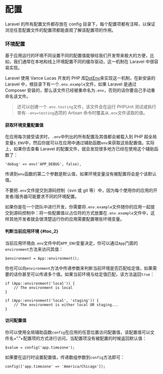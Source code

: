 # 配置

Laravel 的所有配置文件都存放在 config 目录下，每个配置项都有注释，以保证浏览任意配置文件的配置项都能直观了解该配置项的作用。

### 环境配置

基于应用运行的环境不同设置不同的配置值能够给我们开发带来极大的方便，比如，我们通常在本地和线上环境配置不同的缓存驱动，这一机制在 Laravel 中很容易实现。

Laravel 使用 Vance Lucas 开发的 PHP 库[DotEnv](https://github.com/vlucas/phpdotenv)来实现这一机制，在新安装的 Laravel 中，根目录下有一个`.env.example`文件，如果 Laravel 是通过 Composer 安装的，那么该文件已经被重命名为`.env`，否则的话你要自己手动重命名该文件。

> 还可以创建一个`.env.testing`文件，该文件会在运行 PHPUnit 测试或执行带有`--env=testing`选项的 Artisan 命令时覆盖从`.env`文件读取的值。

#### **获取环境变量配置值**

在应用每次接受请求时，`.env`中列出的所有配置及其值都会被载入到 PHP 超全局变量`$_ENV`中，然后你就可以在应用中通过辅助函数`env`来获取这些配置值。实际上，如果你去查看 Laravel 的配置文件，就会发现很多地方已经在使用这个辅助函数了：

```
'debug' => env('APP_DEBUG', false),
```

传递到`env`函数的第二个参数是默认值，如果环境变量没有被配置将会是个该默认值。

不要把`.env`文件提交到源码控制（svn 或 git 等）中，因为每个使用你的应用的开发者/服务器可能要求不同的环境配置。

如果你是在一个团队中进行开发，你需要将`.env.example`文件随你的应用一起提交到源码控制中：将一些配置值以占位符的方式放置在`.env.example`文件中，这样其他开发者就会很清楚运行你的应用需要配置哪些环境变量。

#### 判断当前应用环境 {#toc_2}

当前应用环境由`.env`文件中的`APP_ENV`变量决定，你可以通过`App`门面的`environment`方法来访问其值：

```
$environment = App::environment();

```

你也可以向`environment`方法中传递参数来判断当前环境是否匹配给定值，如果需要的话你甚至可以传递多个值。如果当前环境与给定值匹配，该方法返回`true`：

```
if (App::environment('local')) {
    // The environment is local
}

if (App::environment('local', 'staging')) {
    // The environment is either local OR staging...
}

```

#### 访问配置值

你可以使用全局辅助函数`config`在应用的任意位置访问配置值，该配置值可以文件名+“.”+配置项的方式进行访问，当配置项没有被配置的时候返回默认值：

```
$value = config('app.timezone');
```

如果要在运行时设置配置值，传递数组参数到`config`方法即可：

```
config(['app.timezone' => 'America/Chicago']);
```

  
  





